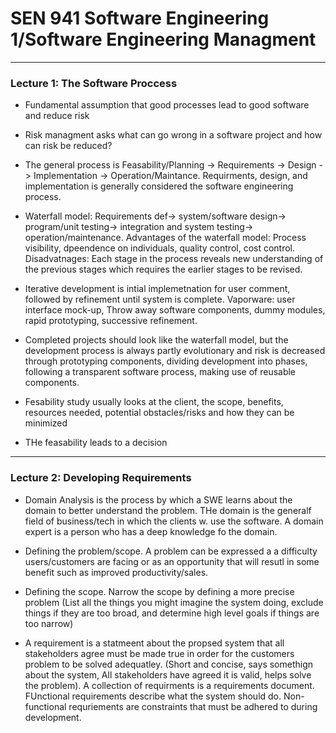 # SEN 941 Software Engineering 1/Software Engineering Managment

***

### Lecture 1: The Software Proccess

* Fundamental assumption that good processes lead to good software and reduce risk

* Risk managment asks what can go wrong in a software project and how can risk be reduced?

* The general process is Feasability/Planning -> Requirements -> Design -> Implementation -> Operation/Maintance.  Requirments, design, and implementation is generally considered the software engineering process.  

* Waterfall model: Requirements def-> system/software design-> program/unit testing-> integration and system testing-> operation/maintenance.  Advantages of the waterfall model: Process visibility, dpeendence on individuals, quality control, cost control.  Disadvatnages: Each stage in the process reveals new understanding of the previous stages which requires the earlier stages to be revised.  

* Iterative development is intial implemetnation for user comment, followed by refinement until system is complete.  Vaporware: user interface mock-up, Throw away software components, dummy modules, rapid prototyping, successive refinement.  

* Completed projects should look like the waterfall model, but the development process is always partly evolutionary and risk is decreased through prototyping components, dividing development into phases, following a transparent software process, making use of reusable components.  

* Fesability study usually looks at the client, the scope, benefits, resources needed, potential obstacles/risks and how they can be minimized

* THe feasability leads to a decision 

***

### Lecture 2: Developing Requirements

* Domain Analysis is the process by which a SWE learns about the domain to better understand the problem.  THe domain is the generalf field of business/tech in which the clients w. use the software.  A domain expert is a person who has a deep knowledge fo the domain.  

* Defining the problem/scope.  A problem can be expressed a a difficulty users/customers are facing or as an opportunity that will resutl in some benefit such as improved productivity/sales.  

* Defining the scope.  Narrow the scope by defining a more precise problem (List all the things you might imagine the system doing, exclude things if they are too broad, and determine high level goals if things are too narrow)

* A requirement is a statmeent about the propsed system that all stakeholders agree must be made true in order for the customers problem to be solved adequatley.  (Short and concise, says somethign about the system, All stakeholders have agreed it is valid, helps solve the problem).  A collection of requirments is a requirements document.  FUnctional requirements describe what the system should do.  Non-functional requriements are constraints that must be adhered to during development.  

